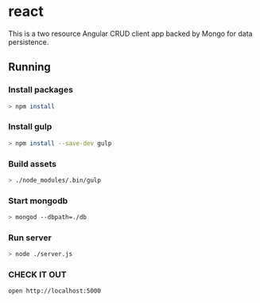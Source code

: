 # react
This is a two resource Angular CRUD client app backed by Mongo for data persistence.

## Running

### Install packages

```bash
> npm install
```

### Install gulp

```bash
> npm install --save-dev gulp
```

### Build assets

```bash
> ./node_modules/.bin/gulp
```

### Start mongodb

```bash
> mongod --dbpath=./db
```

### Run server

```bash
> node ./server.js
```

### CHECK IT OUT

```
open http://localhost:5000
```
